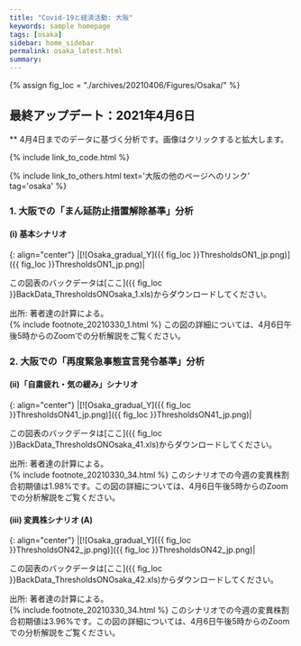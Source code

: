 ```yaml
---
title: "Covid-19と経済活動: 大阪"
keywords: sample homepage
tags: [osaka]
sidebar: home_sidebar
permalink: osaka_latest.html
summary:
---
```


{% assign fig_loc = "./archives/20210406/Figures/Osaka/" %}


## 最終アップデート：2021年4月6日
** 4月4日までのデータに基づく分析です。画像はクリックすると拡大します。

{% include link_to_code.html %}

{% include link_to_others.html text='大阪の他のページへのリンク' tag='osaka' %}

### 1. 大阪での「まん延防止措置解除基準」分析

#### (i) 基本シナリオ

{: align="center"}
|[![Osaka_gradual_Y]({{ fig_loc }}ThresholdsON1_jp.png)]({{ fig_loc }}ThresholdsON1_jp.png)|

この図表のバックデータは[ここ]({{ fig_loc }}BackData_ThresholdsONOsaka_1.xls)からダウンロードしてください。

出所: 著者達の計算による。<br>
{% include footnote_20210330_1.html %}
この図の詳細については、4月6日午後5時からのZoomでの分析解説をご覧ください。

### 2. 大阪での「再度緊急事態宣言発令基準」分析

#### (ii)「自粛疲れ・気の緩み」シナリオ

{: align="center"}
|[![Osaka_gradual_Y]({{ fig_loc }}ThresholdsON41_jp.png)]({{ fig_loc }}ThresholdsON41_jp.png)|

この図表のバックデータは[ここ]({{ fig_loc }}BackData_ThresholdsONOsaka_41.xls)からダウンロードしてください。

出所: 著者達の計算による。<br>
{% include footnote_20210330_34.html %}
このシナリオでの今週の変異株割合初期値は1.98%です。この図の詳細については、4月6日午後5時からのZoomでの分析解説をご覧ください。

#### (iii) 変異株シナリオ (A)

{: align="center"}
|[![Osaka_gradual_Y]({{ fig_loc }}ThresholdsON42_jp.png)]({{ fig_loc }}ThresholdsON42_jp.png)|

この図表のバックデータは[ここ]({{ fig_loc }}BackData_ThresholdsONOsaka_42.xls)からダウンロードしてください。

出所: 著者達の計算による。<br>
{% include footnote_20210330_34.html %}
このシナリオでの今週の変異株割合初期値は3.96%です。この図の詳細については、4月6日午後5時からのZoomでの分析解説をご覧ください。
